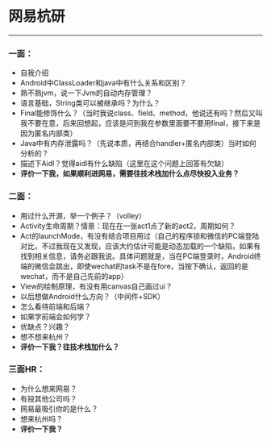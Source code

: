 # 网易杭研
---

### 一面：

* 自我介绍
* Android中ClassLoader和java中有什么关系和区别？
* 熟不熟jvm，说一下Jvm的自动内存管理？
* 语言基础，String类可以被继承吗？为什么？
* Final能修饰什么？（当时我说class、field、method，他说还有吗？然后又叫我不要在意，后来回想起，应该是问到我在参数里面要不要用final，接下来是因为匿名内部类）
* Java中有内存泄露吗？（先说本质，再结合handler+匿名内部类）当时如何分析的？
* 描述下Aidl？觉得aidl有什么缺陷（这里在这个问题上回答有欠缺）
* **评价一下我，如果顺利进网易，需要往技术栈加什么点尽快投入业务？**



### 二面：

* 用过什么开源，举一个例子？（volley）
* Activity生命周期？情景：现在在一张act1点了新的act2，周期如何？
* Act的launchMode，有没有结合项目用过（自己的程序锁和微信的PC端登陆对比，不过我现在又发现，应该大约估计可能是动态加载的一个缺陷，如果有找到相关信息，请务必跟我说。具体问题就是，当在PC端登录时，Android终端的微信会跳出，即使wechat的task不是在fore，当按下确认，返回的是wechat，而不是自己先前的app）
* View的绘制原理，有没有用canvas自己画过ui？
* 以后想做Android什么方向？（中间件+SDK）
* 怎么看待前端和后端？
* 如果学前端会如何学？
* 优缺点？兴趣？
* 想不想来杭州？
* **评价一下我？往技术栈加什么？**


### 三面HR：

* 为什么想来网易？
* 有投其他公司吗？
* 网易最吸引你的是什么？
* 想来杭州吗？
* **评价一下我？**